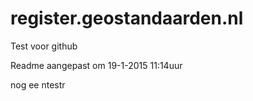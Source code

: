 # register.geostandaarden.nl
Test voor github

Readme aangepast om 19-1-2015 11:14uur

nog ee ntestr
